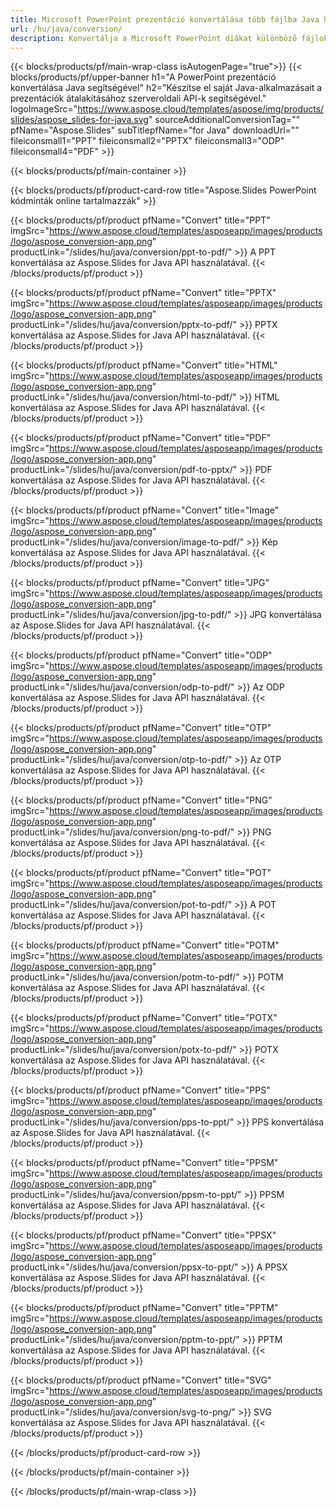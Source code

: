 ```yaml
---
title: Microsoft PowerPoint prezentáció konvertálása több fájlba Java használatával
url: /hu/java/conversion/
description: Konvertálja a Microsoft PowerPoint diákat különböző fájlokká, beleértve a HTML, PDF és képformátumokat a Java alapú alkalmazásokban.
---
```


{{< blocks/products/pf/main-wrap-class isAutogenPage="true">}}
{{< blocks/products/pf/upper-banner h1="A PowerPoint prezentáció konvertálása Java segítségével" h2="Készítse el saját Java-alkalmazásait a prezentációk átalakításához szerveroldali API-k segítségével." logoImageSrc="https://www.aspose.cloud/templates/aspose/img/products/slides/aspose_slides-for-java.svg" sourceAdditionalConversionTag="" pfName="Aspose.Slides" subTitlepfName="for Java" downloadUrl="" fileiconsmall1="PPT" fileiconsmall2="PPTX" fileiconsmall3="ODP" fileiconsmall4="PDF" >}}

{{< blocks/products/pf/main-container >}}

{{< blocks/products/pf/product-card-row title="Aspose.Slides PowerPoint kódminták online tartalmazzák" >}}

{{< blocks/products/pf/product pfName="Convert" title="PPT" imgSrc="https://www.aspose.cloud/templates/asposeapp/images/products/logo/aspose_conversion-app.png" productLink="/slides/hu/java/conversion/ppt-to-pdf/" >}}
A PPT konvertálása az Aspose.Slides for Java API használatával.
{{< /blocks/products/pf/product >}}

{{< blocks/products/pf/product pfName="Convert" title="PPTX" imgSrc="https://www.aspose.cloud/templates/asposeapp/images/products/logo/aspose_conversion-app.png" productLink="/slides/hu/java/conversion/pptx-to-pdf/" >}}
PPTX konvertálása az Aspose.Slides for Java API használatával.
{{< /blocks/products/pf/product >}}

{{< blocks/products/pf/product pfName="Convert" title="HTML" imgSrc="https://www.aspose.cloud/templates/asposeapp/images/products/logo/aspose_conversion-app.png" productLink="/slides/hu/java/conversion/html-to-pdf/" >}}
HTML konvertálása az Aspose.Slides for Java API használatával.
{{< /blocks/products/pf/product >}}

{{< blocks/products/pf/product pfName="Convert" title="PDF" imgSrc="https://www.aspose.cloud/templates/asposeapp/images/products/logo/aspose_conversion-app.png" productLink="/slides/hu/java/conversion/pdf-to-pptx/" >}}
PDF konvertálása az Aspose.Slides for Java API használatával.
{{< /blocks/products/pf/product >}}

{{< blocks/products/pf/product pfName="Convert" title="Image" imgSrc="https://www.aspose.cloud/templates/asposeapp/images/products/logo/aspose_conversion-app.png" productLink="/slides/hu/java/conversion/image-to-pdf/" >}}
Kép konvertálása az Aspose.Slides for Java API használatával.
{{< /blocks/products/pf/product >}}

{{< blocks/products/pf/product pfName="Convert" title="JPG" imgSrc="https://www.aspose.cloud/templates/asposeapp/images/products/logo/aspose_conversion-app.png" productLink="/slides/hu/java/conversion/jpg-to-pdf/" >}}
JPG konvertálása az Aspose.Slides for Java API használatával.
{{< /blocks/products/pf/product >}}

{{< blocks/products/pf/product pfName="Convert" title="ODP" imgSrc="https://www.aspose.cloud/templates/asposeapp/images/products/logo/aspose_conversion-app.png" productLink="/slides/hu/java/conversion/odp-to-pdf/" >}}
Az ODP konvertálása az Aspose.Slides for Java API használatával.
{{< /blocks/products/pf/product >}}

{{< blocks/products/pf/product pfName="Convert" title="OTP" imgSrc="https://www.aspose.cloud/templates/asposeapp/images/products/logo/aspose_conversion-app.png" productLink="/slides/hu/java/conversion/otp-to-pdf/" >}}
Az OTP konvertálása az Aspose.Slides for Java API használatával.
{{< /blocks/products/pf/product >}}

{{< blocks/products/pf/product pfName="Convert" title="PNG" imgSrc="https://www.aspose.cloud/templates/asposeapp/images/products/logo/aspose_conversion-app.png" productLink="/slides/hu/java/conversion/png-to-pdf/" >}}
PNG konvertálása az Aspose.Slides for Java API használatával.
{{< /blocks/products/pf/product >}}

{{< blocks/products/pf/product pfName="Convert" title="POT" imgSrc="https://www.aspose.cloud/templates/asposeapp/images/products/logo/aspose_conversion-app.png" productLink="/slides/hu/java/conversion/pot-to-pdf/" >}}
A POT konvertálása az Aspose.Slides for Java API használatával.
{{< /blocks/products/pf/product >}}

{{< blocks/products/pf/product pfName="Convert" title="POTM" imgSrc="https://www.aspose.cloud/templates/asposeapp/images/products/logo/aspose_conversion-app.png" productLink="/slides/hu/java/conversion/potm-to-pdf/" >}}
POTM konvertálása az Aspose.Slides for Java API használatával.
{{< /blocks/products/pf/product >}}

{{< blocks/products/pf/product pfName="Convert" title="POTX" imgSrc="https://www.aspose.cloud/templates/asposeapp/images/products/logo/aspose_conversion-app.png" productLink="/slides/hu/java/conversion/potx-to-pdf/" >}}
POTX konvertálása az Aspose.Slides for Java API használatával.
{{< /blocks/products/pf/product >}}

{{< blocks/products/pf/product pfName="Convert" title="PPS" imgSrc="https://www.aspose.cloud/templates/asposeapp/images/products/logo/aspose_conversion-app.png" productLink="/slides/hu/java/conversion/pps-to-ppt/" >}}
PPS konvertálása az Aspose.Slides for Java API használatával.
{{< /blocks/products/pf/product >}}

{{< blocks/products/pf/product pfName="Convert" title="PPSM" imgSrc="https://www.aspose.cloud/templates/asposeapp/images/products/logo/aspose_conversion-app.png" productLink="/slides/hu/java/conversion/ppsm-to-ppt/" >}}
PPSM konvertálása az Aspose.Slides for Java API használatával.
{{< /blocks/products/pf/product >}}

{{< blocks/products/pf/product pfName="Convert" title="PPSX" imgSrc="https://www.aspose.cloud/templates/asposeapp/images/products/logo/aspose_conversion-app.png" productLink="/slides/hu/java/conversion/ppsx-to-ppt/" >}}
A PPSX konvertálása az Aspose.Slides for Java API használatával.
{{< /blocks/products/pf/product >}}

{{< blocks/products/pf/product pfName="Convert" title="PPTM" imgSrc="https://www.aspose.cloud/templates/asposeapp/images/products/logo/aspose_conversion-app.png" productLink="/slides/hu/java/conversion/pptm-to-ppt/" >}}
PPTM konvertálása az Aspose.Slides for Java API használatával.
{{< /blocks/products/pf/product >}}

{{< blocks/products/pf/product pfName="Convert" title="SVG" imgSrc="https://www.aspose.cloud/templates/asposeapp/images/products/logo/aspose_conversion-app.png" productLink="/slides/hu/java/conversion/svg-to-png/" >}}
SVG konvertálása az Aspose.Slides for Java API használatával.
{{< /blocks/products/pf/product >}}

{{< /blocks/products/pf/product-card-row >}}

{{< /blocks/products/pf/main-container >}}
    
{{< /blocks/products/pf/main-wrap-class >}}